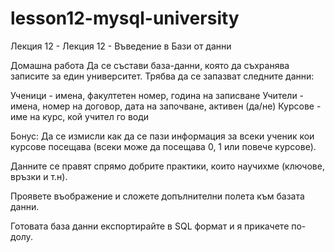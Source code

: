 # lesson12-mysql-university

Лекция 12 - Лекция 12 - Въведение в Бази от данни


Домашна работа
Да се състави база-данни, която да съхранява записите за един университет.
Трябва да се запазват следните данни:

Ученици - имена, факултетен номер, година на записване
Учители - имена, номер на договор, дата на започване, активен (да/не)
Курсове - име на курс, кой учител го води

Бонус:
Да се измисли как да се пази информация за всеки ученик кои курсове посещава (всеки може да посещава 0, 1 или повече курсове).

Данните се правят спрямо добрите практики, които научихме (ключове, връзки и т.н).

Проявете въображение и сложете допълнителни полета към базата данни.

Готовата база данни експортирайте в SQL формат и я прикачете по-долу.
